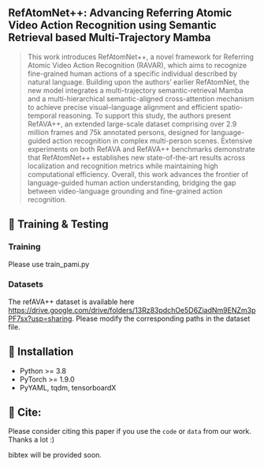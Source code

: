 ## RefAtomNet++: Advancing Referring Atomic Video Action Recognition using Semantic Retrieval based Multi-Trajectory Mamba

>This work introduces RefAtomNet++, a novel framework for Referring Atomic Video Action Recognition (RAVAR), which aims to recognize fine-grained human actions of a specific individual described by natural language.
Building upon the authors’ earlier RefAtomNet, the new model integrates a multi-trajectory semantic-retrieval Mamba and a multi-hierarchical semantic-aligned cross-attention mechanism to achieve precise visual–language alignment and efficient spatio-temporal reasoning.
To support this study, the authors present RefAVA++, an extended large-scale dataset comprising over 2.9 million frames and 75k annotated persons, designed for language-guided action recognition in complex multi-person scenes.
Extensive experiments on both RefAVA and RefAVA++ benchmarks demonstrate that RefAtomNet++ establishes new state-of-the-art results across localization and recognition metrics while maintaining high computational efficiency.
Overall, this work advances the frontier of language-guided human action understanding, bridging the gap between video-language grounding and fine-grained action recognition.

## 🎨 Training & Testing

### Training
Please use train_pami.py

### Datasets

The refAVA++ dataset is available here https://drive.google.com/drive/folders/13Rz83pdchOe5D6ZiadNm9ENZm3pPF7sx?usp=sharing. Please modify the corresponding paths in the dataset file.

## 📕 Installation

- Python >= 3.8
- PyTorch >= 1.9.0
- PyYAML, tqdm, tensorboardX


## 🤝 Cite:
Please consider citing this paper if you use the ```code``` or ```data``` from our work.
Thanks a lot :)

bibtex will be provided soon.
